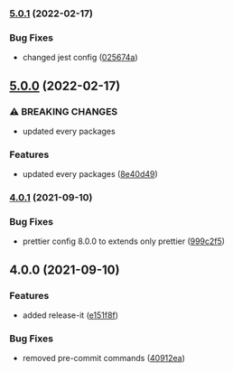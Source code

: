 ### [5.0.1](https://github.com/jordanmonier/eslint-config-jordanmonier/compare/5.0.0...5.0.1) (2022-02-17)


### Bug Fixes

* changed jest config ([025674a](https://github.com/jordanmonier/eslint-config-jordanmonier/commit/025674a2a46e42cf5ac4a80fb85405153e6bef4f))

## [5.0.0](https://github.com/jordanmonier/eslint-config-jordanmonier/compare/4.0.1...5.0.0) (2022-02-17)


### ⚠ BREAKING CHANGES

* updated every packages

### Features

* updated every packages ([8e40d49](https://github.com/jordanmonier/eslint-config-jordanmonier/commit/8e40d49db23e6de6f9ab6651e2e24911f6891338))

### [4.0.1](https://github.com/jordanmonier/eslint-config-jordanmonier/compare/4.0.0...4.0.1) (2021-09-10)


### Bug Fixes

* prettier config 8.0.0 to extends only prettier ([999c2f5](https://github.com/jordanmonier/eslint-config-jordanmonier/commit/999c2f56666c5d19fdd9547046c8554d62467a1a))

## 4.0.0 (2021-09-10)


### Features

* added release-it ([e151f8f](https://github.com/jordanmonier/eslint-config-jordanmonier/commit/e151f8fbd1c965c8acedc3dbe54840a1fd2cef9d))


### Bug Fixes

* removed pre-commit commands ([40912ea](https://github.com/jordanmonier/eslint-config-jordanmonier/commit/40912ea7270c04daac80e303d4ea8ba8ec97f35a))

